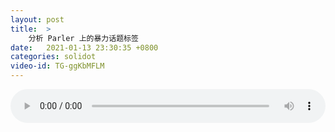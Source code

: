 ```yaml
---
layout: post
title:  >
    分析 Parler 上的暴力话题标签
date:   2021-01-13 23:30:35 +0800
categories: solidot
video-id: TG-ggKbMFLM
---
```


<audio src="/assets/0bf49827e4f2507c03329c7b3551f19b.mp3" style="width: 100%;" controls></audio>

